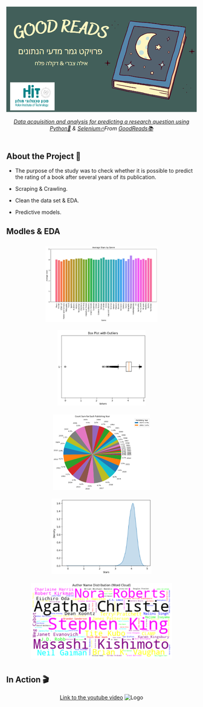 <p align="center">
  <a href="https://github.com/AyalaTzabari">
    <img src="Logo.png" alt="Logo"> 
<p align ="center"> 
<i>Data acquisition and analysis for predicting a research question using <a href="https://www.python.org/">Python🐍</a> & <a href="https://www.selenium.dev/documentation/webdriver/"> Selenium🔥</a>From <a href="https://www.goodreads.com/">GoodReads📚</a> </i>
<br><br>
  
## About the Project 📖

  - The purpose of the study was to check whether it is possible to predict the rating of a book after several years of its publication.
  
  - Scraping & Crawling.
  
  - Clean the data set & EDA.
  
  - Predictive models.
  
## Modles & EDA
<div align="center">
  <img src="Avg_stars_by_genre.png" height="200" style="display: inline-block; margin: 10px;">
  <img src="Outliers.png" height="200" style="display: inline-block; margin: 10px;">
  <img src="Publishing_year_pie.png" height="200" style="display: inline-block; margin: 10px;">
</div>

<div align="center">
  <img src="Stars_hist.png" height="200" style="display: inline-block; margin: 10px;">
  <img src="Word_cloud.png" height="200" style="display: inline-block; margin: 10px;">
</div>


## In Action 🎬
<p align="center">
  <a href="https://github.com/AyalaTzabari">
    <a href="https://youtu.be/avfzXNIbI8I">Link to the youtube video</a>
     <img src="Video.gif" alt="Logo" height="540"> 
  </a>
</p>
